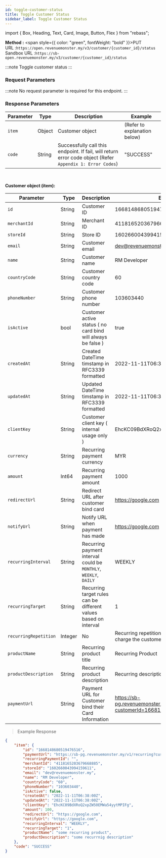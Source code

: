 ```yaml
---
id: toggle-customer-status
title: Toggle Customer Status
sidebar_label: Toggle Customer Status
---
```


import { Box, Heading, Text, Card, Image, Button, Flex } from "rebass";

**Method :** <span style={{ color: "green", fontWeight: "bold" }}>PUT</span><br/>
URL :`https://open.revenuemonster.my/v3/customer/{customer_id}/status`<br/>
Sandbox URL :`https://sb-open.revenuemonster.my/v3/customer/{customer_id}/status`

:::note
Toggle customer status
:::

### Request Parameters

:::note
No request parameter is required for this endpoint.
:::


### Response Parameters

| Parameter | Type   | Description                                                                                               | Example                      |
| --------- | ------ | --------------------------------------------------------------------------------------------------------- | ---------------------------- |
| `item`    | Object | Customer object                                                                                           | (Refer to explanation below) |
| `code`    | String | Successfully call this endpoint. If fail, will return error code object (Refer `Appendix 1: Error Codes`) | "SUCCESS"                    |

<br />

<strong>Customer object (item):</strong>

| Parameter             | Type    | Description                                                      | Example                                                                     |
| --------------------- | ------- | ---------------------------------------------------------------- | --------------------------------------------------------------------------- |
| `id`                  | String  | Customer ID                                                      | 1668148680519476516                                                         |
| `merchantId`          | String  | Merchant ID                                                      | 4118165203679668885                                                         |
| `storeId`             | String  | Store ID                                                         | 1602660043994159611                                                         |
| `email`               | String  | Customer email                                                   | dev@revenuemonster.my                                                       |
| `name`                | String  | Customer name                                                    | RM Developer                                                                |
| `countryCode`         | String  | Customer country code                                            | 60                                                                          |
| `phoneNumber`         | String  | Customer phone number                                            | 103603440                                                                   |
| `isActive`            | bool    | Customer active status ( no card bind will always be false )     | true                                                                        |
| `createdAt`           | String  | Created DateTime timstamp in RFC3339 formatted                   | 2022-11-11T06:38:00Z                                                        |
| `updatedAt`           | String  | Updated DateTime timstamp in RFC3339 formatted                   | 2022-11-11T06:38:00Z                                                        |
| `clientKey`           | String  | Customer client key ( internal usage only )                      | EhcKC09BdXRoQ2xpZW50EMWa54yytMPIFg                                          |
| `currency`            | String  | Recurring payment currency                                       | MYR                                                                         |
| `amount`              | Int64   | Recurring payment amount                                         | 1000                                                                        |
| `redirectUrl`         | String  | Redirect URL after customer bind card                            | https://google.com                                                          |
| `notifyUrl`           | String  | Notify URL when payment has made                                 | https://google.com                                                          |
| `recurringInterval`   | String  | Recurring payment interval could be `MONTHLY`, `WEEKLY`, `DAILY` | WEEKLY                                                                      |
| `recurringTarget`     | String  | Recurring target rules can be different values based on interval | 1                                                                           |
| `recurringRepetition` | Integer | No                                                               | Recurring repetition rules, how many times charge the customer card         | 1 |
| `productName`         | String  | Recurring product title                                          | Recurring Product                                                           |
| `productDescription`  | String  | Recurring product description                                    | Recurring description                                                       |
| `paymentUrl`          | String  | Payment URL for Customer bind their Card Information             | https://sb-pg.revenuemonster.my/v1/recurring?customerId=1668148680519476516 |

> Example Response

```json
{
    "item": {
        "id": "1668148680519476516",
        "paymentUrl": "https://sb-pg.revenuemonster.my/v1/recurring?customerId=1668148680519476516",
        "recurringPaymentId": "",
        "merchantId": "4118165203679668885",
        "storeId": "1602660043994159611",
        "email": "dev@revenuemonster.my",
        "name": "RM Developer",
        "countryCode": "60",
        "phoneNumber": "103603440",
        "isActive": false,
        "createdAt": "2022-11-11T06:38:00Z",
        "updatedAt": "2022-11-11T06:38:00Z",
        "clientKey": "EhcKC09BdXRoQ2xpZW50EMWa54yytMPIFg",
        "amount": 100,
        "redirectUrl": "https://google.com",
        "notifyUrl": "https://google.com",
        "recurringInterval": "WEEKLY",
        "recurringTarget": "1",
        "productName": "some recurring product",
        "productDescription": "some recurrnig description"
    },
    "code": "SUCCESS"
}
```
